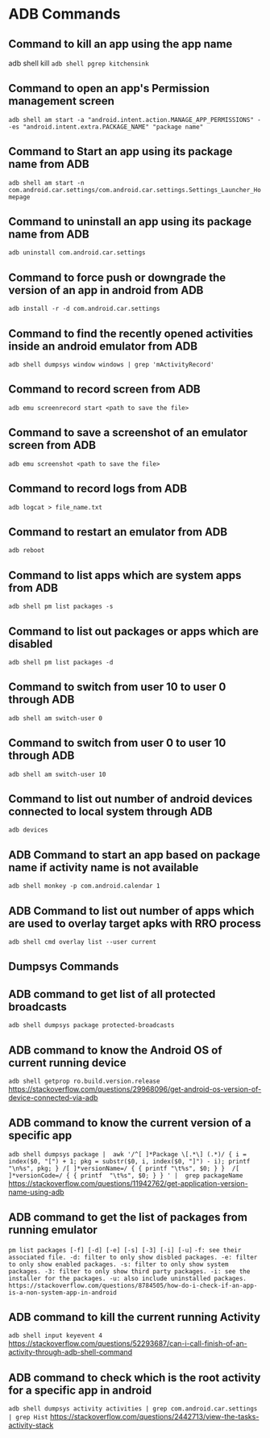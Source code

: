 # ADB Commands

## Command to kill an app using the app name

adb shell kill `adb shell pgrep kitchensink`

## Command to open an app's Permission management screen

`adb shell am start -a "android.intent.action.MANAGE_APP_PERMISSIONS" --es "android.intent.extra.PACKAGE_NAME" "package name"`

## Command to Start an app using its package name from ADB

`adb shell am start -n com.android.car.settings/com.android.car.settings.Settings_Launcher_Homepage`

## Command to uninstall an app using its package name from ADB

`adb uninstall com.android.car.settings`

## Command to force push or downgrade the version of an app in android from ADB

`adb install -r -d com.android.car.settings`

## Command to find the recently opened activities inside an android emulator from ADB

`adb shell dumpsys window windows | grep 'mActivityRecord'`

## Command to record screen from ADB

`adb emu screenrecord start <path to save the file>`

## Command to save a screenshot of an emulator screen from ADB

`adb emu screenshot <path to save the file>`

## Command to record logs from ADB

`adb logcat > file_name.txt`

## Command to restart an emulator from ADB

`adb reboot`

## Command to list apps which are system apps from ADB

`adb shell pm list packages -s`

## Command to list out packages or apps which are disabled

`adb shell pm list packages -d`

## Command to switch from user 10 to user 0 through ADB

`adb shell am switch-user 0`

## Command to switch from user 0 to user 10 through ADB

`adb shell am switch-user 10`

## Command to list out number of android devices connected to local system through ADB

`adb devices`

## ADB Command to start an app based on package name if activity name is not available

`adb shell monkey -p com.android.calendar 1`

## ADB Command to list out number of apps which are used to overlay target apks with RRO process

`adb shell cmd overlay list --user current`

## Dumpsys Commands

## ADB command to get list of all protected broadcasts

`adb shell dumpsys package protected-broadcasts`

## ADB command to know the Android OS of current running device

`adb shell getprop ro.build.version.release`
https://stackoverflow.com/questions/29968096/get-android-os-version-of-device-connected-via-adb

## ADB command to know the current version of a specific app

`adb shell dumpsys package | 
awk '/^[ ]*Package \[.*\] (.*)/ { i = index($0, "[") + 1; pkg = substr($0, i, index($0, "]") - i); printf "\n%s", pkg; } /[ ]*versionName=/ { { printf "\t%s", $0; } }  /[ ]*versionCode=/ { { printf  "\t%s", $0; } } ' | 
grep packageName`
https://stackoverflow.com/questions/11942762/get-application-version-name-using-adb

## ADB command to get the list of packages from running emulator

`pm list packages [-f] [-d] [-e] [-s] [-3] [-i] [-u]`
`-f: see their associated file.
 -d: filter to only show disbled packages.
 -e: filter to only show enabled packages.
 -s: filter to only show system packages.
 -3: filter to only show third party packages.
 -i: see the installer for the packages.
 -u: also include uninstalled packages.`
`https://stackoverflow.com/questions/8784505/how-do-i-check-if-an-app-is-a-non-system-app-in-android`



## ADB command to kill the current running Activity 
`adb shell input keyevent 4`
https://stackoverflow.com/questions/52293687/can-i-call-finish-of-an-activity-through-adb-shell-command

## ADB command to check which is the root activity for a specific app in android

`adb shell dumpsys activity activities | grep com.android.car.settings | grep Hist`
https://stackoverflow.com/questions/2442713/view-the-tasks-activity-stack 














